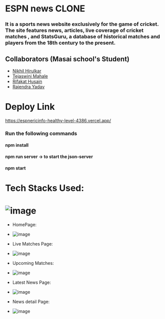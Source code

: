 # ESPN news CLONE


<h3> It is a sports news website exclusively for the game of cricket. The site features news, articles, live coverage of cricket matches , and StatsGuru, a database of historical matches and players from the 18th century to the present. </h3>

## Collaborators (Masai school's Student)
 - [Nikhil Hirulkar](https://github.com/nikhilhir)
 - [Tejaswini Mahale](https://github.com/TejaswiniMahale)
 - [Rifakat Husain](https://github.com/Rifakat7)
- [Rajendra Yadav](https://github.com/R-Yaduvanshi)

# Deploy Link
https://espnericinfo-healthy-level-4386.vercel.app/



<h3>Run the following commands</h3>
<h4>npm install</h4>
<h4>npm run server -> to start the json-server</h4>
<h4>npm start</h4>






# Tech Stacks Used:
# ![image](https://user-images.githubusercontent.com/97446828/171631572-e1f0f81e-b026-47bf-a338-41c602dec12f.png)


* HomePage:
* ![image](https://user-images.githubusercontent.com/97525857/187069582-fbf759dd-dff3-4446-bc5b-a3ecc03c3e89.png)


* Live Matches Page: 
* ![image](https://user-images.githubusercontent.com/97525857/187070237-90c5cc3e-e01e-44a8-82de-1ac30edd1607.png)


 
* Upcoming Matches:
* ![image](https://user-images.githubusercontent.com/97525857/187070315-99086aa2-3dee-4d1f-b0c5-8ee8ea5a61bf.png)



* Latest News Page:
* ![image](https://user-images.githubusercontent.com/97525857/187070397-1149d242-26fb-43bf-a982-c8e6b47a82b6.png)


* News detail Page:
* ![image](https://user-images.githubusercontent.com/97525857/187070445-3c8d47e2-4ab1-439a-9bca-b41be88b80bf.png)

